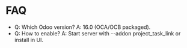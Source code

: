# FAQ

- Q: Which Odoo version? A: 16.0 (OCA/OCB packaged).
- Q: How to enable? A: Start server with --addon project_task_link or install in UI.
